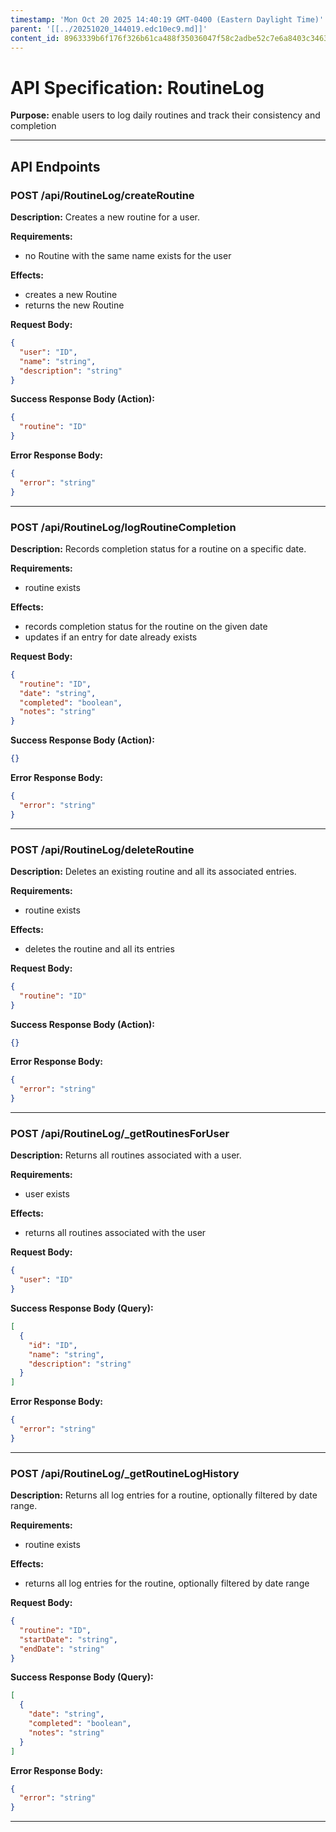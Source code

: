 ```yaml
---
timestamp: 'Mon Oct 20 2025 14:40:19 GMT-0400 (Eastern Daylight Time)'
parent: '[[../20251020_144019.edc10ec9.md]]'
content_id: 8963339b6f176f326b61ca488f35036047f58c2adbe52c7e6a8403c3463b917a
---
```


# API Specification: RoutineLog

**Purpose:** enable users to log daily routines and track their consistency and completion

***

## API Endpoints

### POST /api/RoutineLog/createRoutine

**Description:** Creates a new routine for a user.

**Requirements:**

* no Routine with the same name exists for the user

**Effects:**

* creates a new Routine
* returns the new Routine

**Request Body:**

```json
{
  "user": "ID",
  "name": "string",
  "description": "string"
}
```

**Success Response Body (Action):**

```json
{
  "routine": "ID"
}
```

**Error Response Body:**

```json
{
  "error": "string"
}
```

***

### POST /api/RoutineLog/logRoutineCompletion

**Description:** Records completion status for a routine on a specific date.

**Requirements:**

* routine exists

**Effects:**

* records completion status for the routine on the given date
* updates if an entry for date already exists

**Request Body:**

```json
{
  "routine": "ID",
  "date": "string",
  "completed": "boolean",
  "notes": "string"
}
```

**Success Response Body (Action):**

```json
{}
```

**Error Response Body:**

```json
{
  "error": "string"
}
```

***

### POST /api/RoutineLog/deleteRoutine

**Description:** Deletes an existing routine and all its associated entries.

**Requirements:**

* routine exists

**Effects:**

* deletes the routine and all its entries

**Request Body:**

```json
{
  "routine": "ID"
}
```

**Success Response Body (Action):**

```json
{}
```

**Error Response Body:**

```json
{
  "error": "string"
}
```

***

### POST /api/RoutineLog/\_getRoutinesForUser

**Description:** Returns all routines associated with a user.

**Requirements:**

* user exists

**Effects:**

* returns all routines associated with the user

**Request Body:**

```json
{
  "user": "ID"
}
```

**Success Response Body (Query):**

```json
[
  {
    "id": "ID",
    "name": "string",
    "description": "string"
  }
]
```

**Error Response Body:**

```json
{
  "error": "string"
}
```

***

### POST /api/RoutineLog/\_getRoutineLogHistory

**Description:** Returns all log entries for a routine, optionally filtered by date range.

**Requirements:**

* routine exists

**Effects:**

* returns all log entries for the routine, optionally filtered by date range

**Request Body:**

```json
{
  "routine": "ID",
  "startDate": "string",
  "endDate": "string"
}
```

**Success Response Body (Query):**

```json
[
  {
    "date": "string",
    "completed": "boolean",
    "notes": "string"
  }
]
```

**Error Response Body:**

```json
{
  "error": "string"
}
```

***
